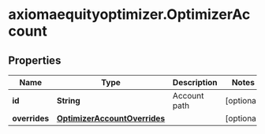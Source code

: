# axiomaequityoptimizer.OptimizerAccount

## Properties

Name | Type | Description | Notes
------------ | ------------- | ------------- | -------------
**id** | **String** | Account path | [optional] 
**overrides** | [**OptimizerAccountOverrides**](OptimizerAccountOverrides.md) |  | [optional] 


